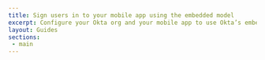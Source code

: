 ```yaml
---
title: Sign users in to your mobile app using the embedded model
excerpt: Configure your Okta org and your mobile app to use Okta’s embedded sign-in flow.
layout: Guides
sections:
 - main
---
```

